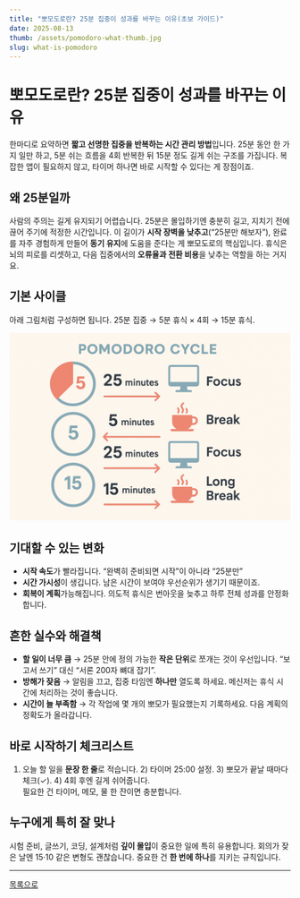 ```yaml
---
title: "뽀모도로란? 25분 집중이 성과를 바꾸는 이유(초보 가이드)"
date: 2025-08-13
thumb: /assets/pomodoro-what-thumb.jpg
slug: what-is-pomodoro
---
```

# 뽀모도로란? 25분 집중이 성과를 바꾸는 이유

한마디로 요약하면 **짧고 선명한 집중을 반복하는 시간 관리 방법**입니다. 25분 동안 한 가지 일만 하고, 5분 쉬는 흐름을 4회 반복한 뒤 15분 정도 길게 쉬는 구조를 가집니다. 복잡한 앱이 필요하지 않고, 타이머 하나면 바로 시작할 수 있다는 게 장점이죠.

## 왜 25분일까
사람의 주의는 길게 유지되기 어렵습니다. 25분은 몰입하기엔 충분히 길고, 지치기 전에 끊어 주기에 적정한 시간입니다. 이 길이가 **시작 장벽을 낮추고**(“25분만 해보자”), 완료를 자주 경험하게 만들어 **동기 유지**에 도움을 준다는 게 뽀모도로의 핵심입니다. 휴식은 뇌의 피로를 리셋하고, 다음 집중에서의 **오류율과 전환 비용**을 낮추는 역할을 하는 거지요.

## 기본 사이클
아래 그림처럼 구성하면 됩니다. 25분 집중 → 5분 휴식 × 4회 → 15분 휴식.

![뽀모도로 기본 사이클](/assets/pomodoro-cycle.jpg)

## 기대할 수 있는 변화
- **시작 속도**가 빨라집니다. “완벽히 준비되면 시작”이 아니라 “25분만”  
- **시간 가시성**이 생깁니다. 남은 시간이 보여야 우선순위가 생기기 때문이죠.  
- **회복이 계획**가능해집니다. 의도적 휴식은 번아웃을 늦추고 하루 전체 성과를 안정화합니다.

## 흔한 실수와 해결책
- **할 일이 너무 큼** → 25분 안에 정의 가능한 **작은 단위**로 쪼개는 것이 우선입니다. “보고서 쓰기” 대신 “서론 200자 뼈대 잡기”.  
- **방해가 잦음** → 알림을 끄고, 집중 타임엔 **하나만** 열도록 하세요. 메신저는 휴식 시간에 처리하는 것이 좋습니다.  
- **시간이 늘 부족함** → 각 작업에 몇 개의 뽀모가 필요했는지 기록하세요. 다음 계획의 정확도가 올라갑니다.

## 바로 시작하기 체크리스트
1) 오늘 할 일을 **문장 한 줄**로 적습니다. 2) 타이머 25:00 설정. 3) 뽀모가 끝날 때마다 체크(✓). 4) 4회 후엔 길게 쉬어줍니다.  
필요한 건 타이머, 메모, 물 한 잔이면 충분합니다.

## 누구에게 특히 잘 맞나
시험 준비, 글쓰기, 코딩, 설계처럼 **깊이 몰입**이 중요한 일에 특히 유용합니다. 회의가 잦은 날엔 15·10 같은 변형도 괜찮습니다. 중요한 건 **한 번에 하나**를 지키는 규칙입니다.

---
[목록으로](#blog)
